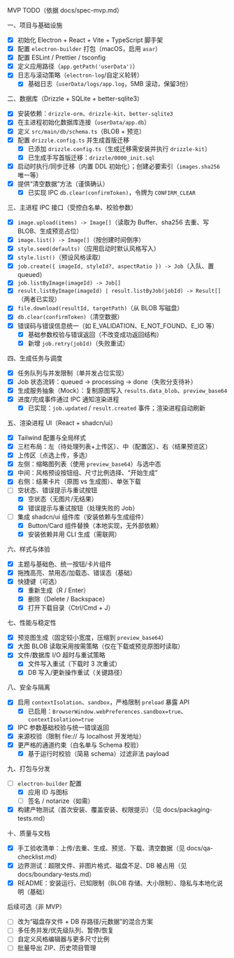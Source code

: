 MVP TODO（依据 docs/spec-mvp.md）

一、项目与基础设施
- [x] 初始化 Electron + React + Vite + TypeScript 脚手架
- [x] 配置 `electron-builder` 打包（macOS，启用 `asar`）
- [x] 配置 ESLint / Prettier / tsconfig
- [x] 定义应用路径（`app.getPath('userData')`）
- [x] 日志与滚动策略（`electron-log`/自定义轮转）
  - [x] 基础日志（`userData/logs/app.log`，5MB 滚动，保留3份）

二、数据库（Drizzle + SQLite + better-sqlite3）
- [x] 安装依赖：`drizzle-orm`、`drizzle-kit`、`better-sqlite3`
- [x] 在主进程初始化数据库连接（`userData/app.db`）
- [x] 定义 `src/main/db/schema.ts`（BLOB + 预览）
- [x] 配置 `drizzle.config.ts` 并生成首版迁移
  - [x] 已添加 `drizzle.config.ts`（生成迁移需安装并执行 `drizzle-kit`）
  - [x] 已生成手写首版迁移：`drizzle/0000_init.sql`
- [x] 启动时执行/同步迁移（内置 DDL 初始化）；创建必要索引（`images.sha256` 唯一等）
- [x] 提供“清空数据”方法（谨慎确认）
  - [x] 已实现 IPC `db.clear(confirmToken)`，令牌为 `CONFIRM_CLEAR`

三、主进程 IPC 接口（受控白名单、校验参数）
- [x] `image.upload(items) -> Image[]`（读取为 Buffer、sha256 去重、写 BLOB、生成预览占位）
- [x] `image.list() -> Image[]`（按创建时间倒序）
- [x] `style.seed(defaults)`（应用启动时默认风格写入）
- [x] `style.list()`（预设风格读取）
- [x] `job.create({ imageId, styleId?, aspectRatio }) -> Job`（入队、置 queued）
- [x] `job.listByImage(imageId) -> Job[]`
- [x] `result.listByImage(imageId) | result.listByJob(jobId) -> Result[]`（两者已实现）
- [x] `file.download(resultId, targetPath)`（从 BLOB 写磁盘）
- [x] `db.clear(confirmToken)`（清空数据）
- [x] 错误码与错误信息统一（如 E_VALIDATION、E_NOT_FOUND、E_IO 等）
  - [x] 基础参数校验与错误返回（不改变成功返回结构）
  - [x] 新增 `job.retry(jobId)`（失败重试）

四、生成任务与调度
- [x] 任务队列与并发限制（单并发占位实现）
- [x] Job 状态流转：queued -> processing -> done（失败分支待补）
- [x] 生成服务抽象（Mock）：复制原图写入 `results.data_blob`、`preview_base64`
- [x] 进度/完成事件通过 IPC 通知渲染进程
  - [x] 已实现：`job.updated` / `result.created` 事件；渲染进程自动刷新

五、渲染进程 UI（React + shadcn/ui）
- [x] Tailwind 配置与全局样式
- [x] 三栏布局：左（待处理列表+上传区）、中（配置区）、右（结果预览区）
- [x] 上传区（点选上传，多选）
- [x] 左侧：缩略图列表（使用 `preview_base64`）与选中态
- [x] 中间：风格预设按钮组、尺寸比例选择、“开始生成”
- [x] 右侧：结果卡片（原图 vs 生成图）、单张下载
- [ ] 空状态、错误提示与重试按钮
  - [x] 空状态（无图片/无结果）
  - [x] 错误提示与重试按钮（处理失败的 Job）
- [ ] 集成 shadcn/ui 组件库（安装依赖与生成组件）
  - [x] Button/Card 组件替换（本地实现，无外部依赖）
  - [x] 安装依赖并用 CLI 生成（需联网）

六、样式与体验
- [x] 主题与基础色、统一按钮/卡片组件
- [x] 拖拽高亮、禁用态/加载态、错误态（基础）
- [x] 快捷键（可选）
  - [x] 重新生成（R / Enter）
  - [x] 删除（Delete / Backspace）
  - [x] 打开下载目录（Ctrl/Cmd + J）

七、性能与稳定性
- [x] 预览图生成（固定较小宽度，压缩到 `preview_base64`）
- [x] 大图 BLOB 读取采用按需策略（仅在下载或预览原图时读取）
- [x] 文件/数据库 I/O 超时与重试策略
  - [x] 文件写入重试（下载时 3 次重试）
  - [x] DB 写入/更新操作重试（关键路径）

八、安全与隔离
- [x] 启用 `contextIsolation`、`sandbox`，严格限制 `preload` 暴露 API
  - [x] 已启用：`BrowserWindow.webPreferences.sandbox=true`、`contextIsolation=true`
- [x] IPC 参数基础校验与统一错误返回
- [x] 来源校验（限制 file:// 与 localhost 开发地址）
- [x] 更严格的通道约束（白名单与 Schema 校验）
  - [x] 基于运行时校验（简易 schema）过滤非法 payload

九、打包与分发
- [ ] `electron-builder` 配置
  - [x] 应用 ID 与图标
  - [ ] 签名 / notarize（如需）
- [x] 构建产物测试（首次安装、覆盖安装、权限提示）（见 docs/packaging-tests.md）

十、质量与文档
- [x] 手工验收清单：上传/去重、生成、预览、下载、清空数据（见 docs/qa-checklist.md）
- [x] 边界测试：超限文件、非图片格式、磁盘不足、DB 被占用（见 docs/boundary-tests.md）
- [x] README：安装运行、已知限制（BLOB 存储、大小限制）、隐私与本地化说明（基础）

后续可选（非 MVP）
- [ ] 改为“磁盘存文件 + DB 存路径/元数据”的混合方案
- [ ] 多任务并发/优先级队列、暂停/恢复
- [ ] 自定义风格编辑器与更多尺寸比例
- [ ] 批量导出 ZIP、历史项目管理

